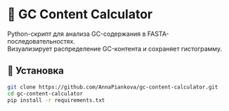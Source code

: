 # 🧬 GC Content Calculator

Python-скрипт для анализа GC-содержания в FASTA-последовательностях.  
Визуализирует распределение GC-контента и сохраняет гистограмму.

## 🚀 Установка

```bash
git clone https://github.com/AnnaPiankova/gc-content-calculator.git
cd gc-content-calculator
pip install -r requirements.txt
